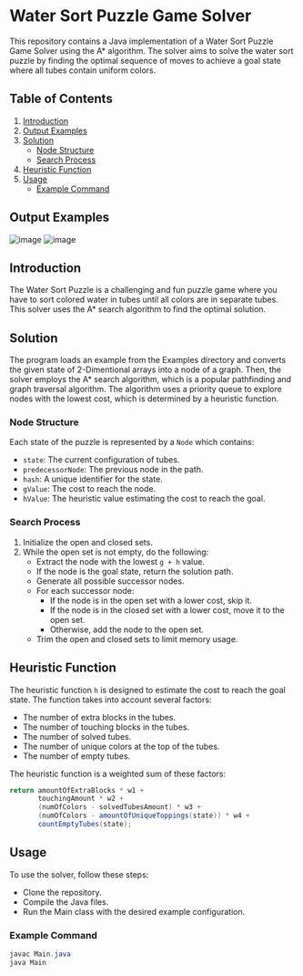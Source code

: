 # Water Sort Puzzle Game Solver

This repository contains a Java implementation of a Water Sort Puzzle Game Solver using the A* algorithm. The solver aims to solve the water sort puzzle by finding the optimal sequence of moves to achieve a goal state where all tubes contain uniform colors.

## Table of Contents
1. [Introduction](#introduction)
2. [Output Examples](#output-examples)
3. [Solution](#solution)
   - [Node Structure](#node-structure)
   - [Search Process](#search-process)
4. [Heuristic Function](#heuristic-function)
5. [Usage](#usage)
   - [Example Command](#example-command)

## Output Examples
![image](https://github.com/Maor-Or/water-sort-puzzle-solver-using-A-search-algorithm/assets/118377261/e2461ea6-63e5-461e-adf1-d7487912cbb1)
![image](https://github.com/Maor-Or/water-sort-puzzle-solver-using-A-search-algorithm/assets/118377261/b3f4a2aa-088c-4c10-9129-a25cf4cd1dc4)



## Introduction

The Water Sort Puzzle is a challenging and fun puzzle game where you have to sort colored water in tubes until all colors are in separate tubes. This solver uses the A* search algorithm to find the optimal solution.

## Solution

The program loads an example from the Examples directory and converts the given state of 2-Dimentional arrays into a node of a graph. Then, the solver employs the A* search algorithm, which is a popular pathfinding and graph traversal algorithm. The algorithm uses a priority queue to explore nodes with the lowest cost, which is determined by a heuristic function.

### Node Structure

Each state of the puzzle is represented by a `Node` which contains:
- `state`: The current configuration of tubes.
- `predecessorNode`: The previous node in the path.
- `hash`: A unique identifier for the state.
- `gValue`: The cost to reach the node.
- `hValue`: The heuristic value estimating the cost to reach the goal.

### Search Process

1. Initialize the open and closed sets.
2. While the open set is not empty, do the following:
   - Extract the node with the lowest `g + h` value.
   - If the node is the goal state, return the solution path.
   - Generate all possible successor nodes.
   - For each successor node:
     - If the node is in the open set with a lower cost, skip it.
     - If the node is in the closed set with a lower cost, move it to the open set.
     - Otherwise, add the node to the open set.
   - Trim the open and closed sets to limit memory usage.

## Heuristic Function

The heuristic function `h` is designed to estimate the cost to reach the goal state. The function takes into account several factors:
- The number of extra blocks in the tubes.
- The number of touching blocks in the tubes.
- The number of solved tubes.
- The number of unique colors at the top of the tubes.
- The number of empty tubes.

The heuristic function is a weighted sum of these factors:

```java
return amountOfExtraBlocks * w1 +
       touchingAmount * w2 +
       (numOfColors - solvedTubesAmount) * w3 +
       (numOfColors - amountOfUniqueToppings(state)) * w4 +
       countEmptyTubes(state);

```
## Usage
To use the solver, follow these steps:

- Clone the repository.
- Compile the Java files.
- Run the Main class with the desired example configuration.

### Example Command
```java
javac Main.java
java Main
```

